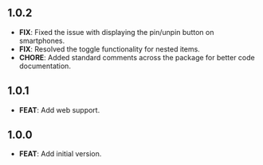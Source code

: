 ## 1.0.2

- **FIX**: Fixed the issue with displaying the pin/unpin button on smartphones.
- **FIX**: Resolved the toggle functionality for nested items.
- **CHORE**: Added standard comments across the package for better code documentation.

## 1.0.1

- **FEAT**: Add web support.

## 1.0.0

- **FEAT**: Add initial version.
